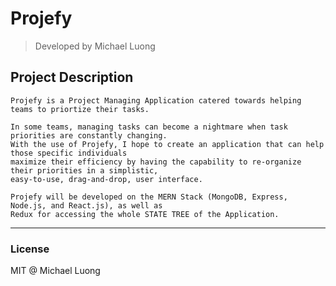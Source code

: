 # Projefy
> Developed by Michael Luong

## Project Description
```
Projefy is a Project Managing Application catered towards helping teams to priortize their tasks.

In some teams, managing tasks can become a nightmare when task priorities are constantly changing. 
With the use of Projefy, I hope to create an application that can help those specific individuals 
maximize their efficiency by having the capability to re-organize their priorities in a simplistic, 
easy-to-use, drag-and-drop, user interface.

Projefy will be developed on the MERN Stack (MongoDB, Express, Node.js, and React.js), as well as 
Redux for accessing the whole STATE TREE of the Application.
```

-------------------
### License
MIT @ Michael Luong
